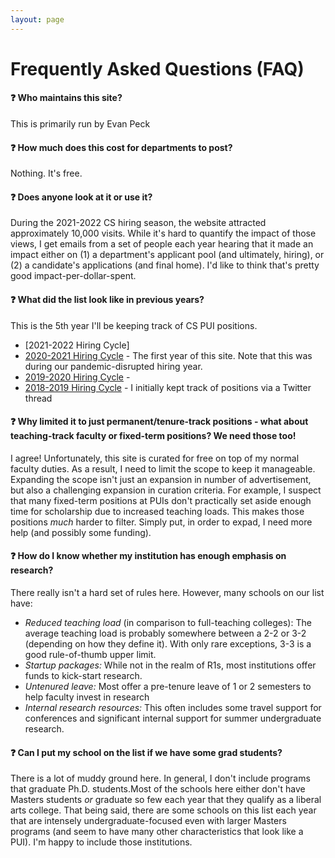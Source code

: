 ```yaml
---
layout: page
---
```

<link rel="stylesheet" href="cspui.css">


# Frequently Asked Questions (FAQ)

#### ❓ Who maintains this site? 
This is primarily run by Evan Peck 

#### ❓ How much does this cost for departments to post? 
Nothing. It's free. 

#### ❓ Does anyone look at it or use it? 
During the 2021-2022 CS hiring season, the website attracted approximately 10,000 visits. While it's hard to quantify the impact of those views, I get emails from a set of people each year hearing that it made an impact either on (1) a department's applicant pool (and ultimately, hiring), or (2) a candidate's applications (and final home). I'd like to think that's pretty good impact-per-dollar-spent.

#### ❓ What did the list look like in previous years? 
This is the 5th year I'll be keeping track of CS PUI positions. 
- [2021-2022 Hiring Cycle]
- [2020-2021 Hiring Cycle](https://cs-pui.github.io/index-20.html) - The first year of this site. Note that this was during our pandemic-disrupted hiring year.
- [2019-2020 Hiring Cycle](https://evanmpeck.medium.com/cs-academic-job-market-for-liberal-arts-colleges-19-20-cd348423f919) - 
- [2018-2019 Hiring Cycle](https://mobile.twitter.com/EvanMPeck/status/1040402908657934336) - I initially kept track of positions via a Twitter thread

#### ❓ Why limited it to just permanent/tenure-track positions - what about teaching-track faculty or fixed-term positions? We need those too! 
I agree! Unfortunately, this site is curated for free on top of my normal faculty duties. As a result, I need to limit the scope to keep it manageable. Expanding the scope isn't just an expansion in number of advertisement, but also a challenging expansion in curation criteria. For example, I suspect that many fixed-term positions at PUIs don't practically set aside enough time for scholarship due to increased teaching loads. This makes those positions _much_ harder to filter. Simply put, in order to expad, I need more help (and possibly some funding). 

#### ❓ How do I know whether my institution has enough emphasis on research? 
There really isn't a hard set of rules here. However, many schools on our list have: 
- _Reduced teaching load_ (in comparison to full-teaching colleges): The average teaching load is probably somewhere between a 2-2 or 3-2 (depending on how they define it). With only rare exceptions, 3-3 is a good rule-of-thumb upper limit.  
- _Startup packages:_ While not in the realm of R1s, most institutions offer funds to kick-start research.
- _Untenured leave:_ Most offer a pre-tenure leave of 1 or 2 semesters to help faculty invest in research 
- _Internal research resources:_ This often includes some travel support for conferences and significant internal support for summer undergraduate research. 

#### ❓ Can I put my school on the list if we have some grad students?  
There is a lot of muddy ground here. In general, I don't include programs that graduate Ph.D. students.Most of the schools here either don't have Masters students _or_ graduate so few each year that they qualify as a liberal arts college. That being said, there are some schools on this list each year that are intensely undergraduate-focused even with larger Masters programs (and seem to have many other characteristics that look like a PUI). I'm happy to include those institutions. 
  